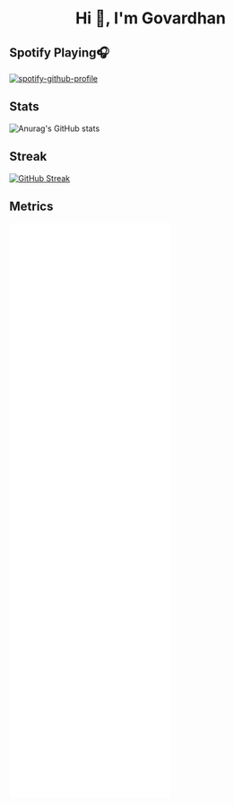 <h1 align="center">Hi 👋, I'm Govardhan</h1>

## Spotify Playing🎧
[![spotify-github-profile](https://spotify-github-profile.vercel.app/api/view?uid=31ava2z75jx7afqyw6aautdf4twe&cover_image=true&theme=novatorem)](https://github.com/kittinan/spotify-github-profile)

## Stats
![Anurag's GitHub stats](https://github-readme-stats.vercel.app/api?username=dhanireddygovardhanreddy&show_icons=true&theme=dark)

## Streak
[![GitHub Streak](http://github-readme-streak-stats.herokuapp.com?user=dhanireddygovardhanreddy&theme=dark)](https://git.io/streak-stats)

## Metrics
![Metrics](https://github.com/dhanireddygovardhanreddy/Govardhan/blob/main/github-metrics.svg)  




